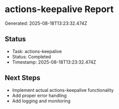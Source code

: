 # actions-keepalive Report

Generated: 2025-08-18T13:23:32.474Z

## Status
- Task: actions-keepalive
- Status: Completed
- Timestamp: 2025-08-18T13:23:32.474Z

## Next Steps
- Implement actual actions-keepalive functionality
- Add proper error handling
- Add logging and monitoring
